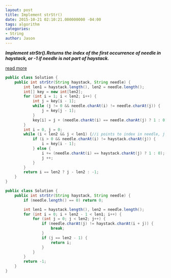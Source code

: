 ```yaml
---
layout: post
title: Implement strStr()
date: 2015-10-21 02:10:21.000000000 -04:00
tags: algorithm
categories:
- String
author: Jason
---
```

<p><strong><em>Implement strStr().Returns the index of the first occurrence of needle in haystack, or -1 if needle is not part of haystack.</em></strong></p>


<p><a href="https://www.youtube.com/watch?v=GTJr8OvyEVQ">read more</a></p>

``` java
public class Solution {
    public int strStr(String haystack, String needle) {
        int len1 = haystack.length(), len2 = needle.length();
        int[] key = new int[len2];
        for (int i = 1; i < len2; i++) {
            int j = key[i - 1];
            while (j != 0 && needle.charAt(i) != needle.charAt(j)) {
                j = key[j - 1];
            }
            key[i] = j + (needle.charAt(i) == needle.charAt(j) ? 1 : 0);//一定要括号起来！不然报错
        }
        int i = 0, j = 0;
        while (i < len2 && j < len1) {//i points to index in needle, j points to index at haystack
            if (i > 0 && needle.charAt(i) != haystack.charAt(j)) {
                i = key[i - 1];
            } else {
                i += (needle.charAt(i) == haystack.charAt(j) ? 1 : 0);
                j ++;
            }
        }
        return i == len2 ? j - len2 : -1;
    }
}
```

``` java
public class Solution {
    public int strStr(String haystack, String needle) {
        if (needle.length() == 0) return 0;

        int len1 = haystack.length(), len2 = needle.length();
        for (int i = 0; i + len2 - 1 < len1; i++) {
            for (int j = 0; j < len2; j++) {
                if (needle.charAt(j) != haystack.charAt(i + j)) {
                    break;
                }
                if (j == len2 - 1) {
                    return i;
                }
            }
        }
        return -1;
    }
}
```
